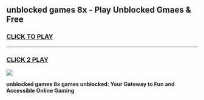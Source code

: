 
## unblocked games 8x - Play Unblocked Gmaes & Free
<h3>
<a href="https://premium.freeplayer.one?title=unblocked_games_8x&ref=20F">CLICK TO PLAY</a></h3>
<hr>

<h3>
<a href="https://premium.freeplayer.one?title=unblocked_games_8x&ref=20F">CLICK 2 PLAY</a>
  
</h3>

<a href="https://premium.freeplayer.one?title=unblocked_games_8x&ref=20F/"><img src="https://clearcache.store/games.png"></a>


**unblocked games 8x games unblocked: Your Gateway to Fun and Accessible Online Gaming**
